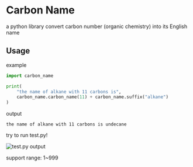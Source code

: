 # Carbon Name

a python library convert carbon number (organic chemistry) into its English name

## Usage

example

```python
import carbon_name

print(
    "the name of alkane with 11 carbons is",
    carbon_name.carbon_name(11) + carbon_name.suffix("alkane")
)
```

output

```plaintext
the name of alkane with 11 carbons is undecane
```

try to run test.py!

![test.py output](https://s2.loli.net/2023/08/15/tgJEL2TsmaSXWeq.png)

support range: 1~999
